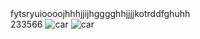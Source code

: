 <html>
<head>
<meta charset="utf-8">
<title>assign.index</title>
</head>
<body>
<div>fytsryuioooojhhhjjijhgggghhjjjjkotrddfghuhh</div>
<span>233566</span>
<img src="images/202311.jpg" alt=car image>
<img src="https://www.google.com/search?q=carimage&oq=carimage&gs_lcrp=EgZjaHJvbWUyBggAEEUYOTIJCAEQABgKGIAEMgkIAhAAGAoYgAQyCQgDEAAYChiABDIJCAQQABgKGIAEMgkIBRAAGAoYgAQyCQgGEAAYChiABDIJCAcQABgKGIAEMgsICBAAGAoYHhjxBDIGCAkQABgeMgYIChAAGB4yDQgLEAAYChgPGB4Y8QQyBggMEAAYHjIGCA0QABgeMgYIDhAAGB7SAQg0MTM0ajBqN6gCALACAA&client=ms-android-motorola-rvo3&sourceid=chrome-mobile&ie=UTF-8#imgrc=0V5FI-mb1rKqVM&imgdii=9TztuY58Go-NdM "alt=car image>
<audio control>
    Src="https://pagalsong.com.in/uploads/systemuploads/mp3/Chalte%20Chalte%20(2003)/Chalte%20Chalte.mp3" 
</audio>
</body>
